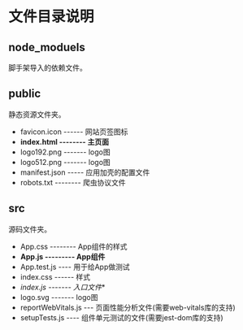 # 文件目录说明
## node_moduels
脚手架导入的依赖文件。

## public
静态资源文件夹。

* favicon.icon ------ 网站页签图标
* **index.html -------- 主页面**
* logo192.png ------- logo图
* logo512.png ------- logo图
* manifest.json ----- 应用加壳的配置文件
* robots.txt -------- 爬虫协议文件



## src
源码文件夹。

* App.css -------- App组件的样式
* **App.js --------- App组件**
* App.test.js ---- 用于给App做测试
* index.css ------ 样式
* *index.js ------- 入口文件**
* logo.svg ------- logo图
* reportWebVitals.js --- 页面性能分析文件(需要web-vitals库的支持)
* setupTests.js ---- 组件单元测试的文件(需要jest-dom库的支持)